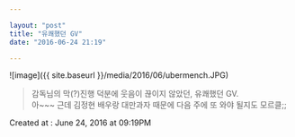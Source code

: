 ```yaml
---

layout: "post"  
title: "유쾌했던 GV"  
date: "2016-06-24 21:19"

---
```


![image]({{ site.baseurl }}/media/2016/06/ubermench.JPG)

> 감독님의 막(?)진행 덕분에 웃음이 끊이지 않았던, 유쾌했던 GV.  
> 아~~~ 근데 김정현 배우랑 대만과자 때문에 다음 주에 또 와야 될지도 모르클;;

Created at : June 24, 2016 at 09:19PM
